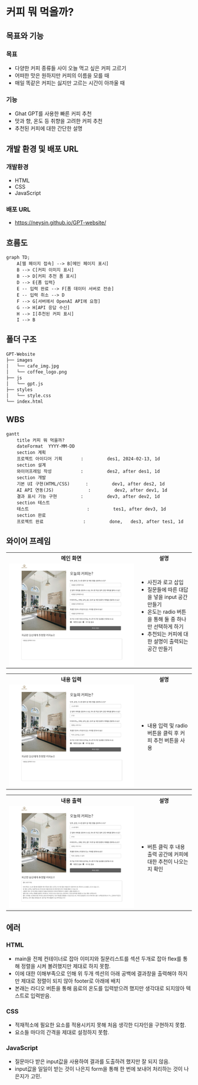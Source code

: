 # 커피 뭐 먹을까?

## 목표와 기능

### 목표
- 다양한 커피 종류들 사이 오늘 먹고 싶은 커피 고르기
- 어떠한 맛은 원하지만 커피의 이름을 모를 때
- 매일 똑같은 커피는 싫지만 고르는 시간이 아까울 때

### 기능
- Ghat GPT를 사용한 빠른 커피 추천
- 맛과 향, 온도 등 취향을 고려한 커피 추천
- 추천된 커피에 대한 간단한 설명

## 개발 환경 및 배포 URL
### 개발환경
- HTML
- CSS
- JavaScript
### 배포 URL
- https://neysin.github.io/GPT-website/

## 흐름도
```mermaid
graph TD;
    A[웹 페이지 접속] --> B[메인 페이지 표시]
    B --> C[커피 이미지 표시]
    B --> D[커피 추천 폼 표시]
    D --> E{폼 입력}
    E -- 입력 완료 --> F[폼 데이터 서버로 전송]
    E -- 입력 취소 --> D
    F --> G[서버에서 OpenAI API에 요청]
    G --> H[API 응답 수신]
    H --> I[추천된 커피 표시]
    I --> B
```

## 폴더 구조
```
GPT-Website
├── images
│   └── cafe_img.jpg
│   └── coffee_logo.png
├── js
│   └── gpt.js
├── styles
│   └── style.css
└── index.html
```

## WBS
```mermaid
gantt
    title 커피 뭐 먹을까?
    dateFormat  YYYY-MM-DD
    section 계획
    프로젝트 아이디어 기획       :         des1, 2024-02-13, 1d
    section 설계
    와이어프레임 작성           :         des2, after des1, 1d
    section 개발
    기본 UI 구현(HTML/CSS)      :         dev1, after des2, 1d
    AI API 연동(JS)             :         dev2, after dev1, 1d
    결과 표시 기능 구현         :         dev3, after dev2, 1d
    section 테스트
    테스트                      :         tes1, after dev3, 1d
    section 완료
    프로젝트 완료               :         done,   des3, after tes1, 1d
```

## 와이어 프레임
<table>
    <tr>
        <th>메인 화면</th>
        <th>설명</th>
    </tr>
    <tr>
        <td width="70%">
            <img src="readme_img/메인 화면.jpg">
        </td>
        <td>
            <ul>
                <li>사진과 로고 삽입</li>
                <li>질문들에 따른 대답을 넣을 input 공간 만들기</li>
                <li>온도는 radio 버튼을 통해 둘 중 하나만 선택하게 하기</li>
                <li>추천되는 커피에 대한 설명이 출력되는 공간 만들기</li>
            </ul>
        </td>
    </tr>
</table>
<table>
    <tr>
        <th>내용 입력</th>
        <th>설명</th>
    </tr>
    <tr width="70%">
        <td width="70%">
            <img src="readme_img/내용 입력.jpg">
        </td>
        <td>
            <ul>
                <li>내용 입력 및 radio 버튼을 클릭 후 커피 추천 버튼을 사용</li>
            </ul>
        </td>
    </tr>
</table>
<table>
    <tr>
        <th>내용 출력</th>
        <th>설명</th>
    </tr>
    <tr>
        <td width="70%">
            <img src="readme_img/내용 출력.jpg">
        </td>
        <td>
            <ul>
                <li>버튼 클릭 후 내용 출력 공간에 커피에 대한 추천이 나오는지 확인</li>
            </ul>
        </td>
    </tr>
</table>

## 에러
### HTML
 - main을 전체 컨테이너로 잡아 이미지와 질문리스트를 섹션 두개로 잡아 flex를 통해 정렬을 시켜 볼려했지만 제대로 하지 못함.
 - 이에 대한 이해부족으로 인해 위 두개 섹션의 아래 공백에 결과창을 출력해야 하지만 제대로 정렬이 되지 않아 footer로 아래에 배치
 - 본래는 라디오 버튼을 통해 음료의 온도를 입력받으려 했지만 생각대로 되지않아 텍스트로 입력받음.
### CSS
 - 적재적소에 필요한 요소를 적용시키지 못해 처음 생각한 디자인을 구현하지 못함.
 - 요소들 마다의 간격을 제대로 설정하지 못함.
### JavaScript
 - 질문마다 받은 input값을 사용하여 결과를 도출하려 했지만 잘 되지 않음.
 - input값을 일일이 받는 것이 나은지 form을 통해 한 번에 보내어 처리하는 것이 나은지가 고민.